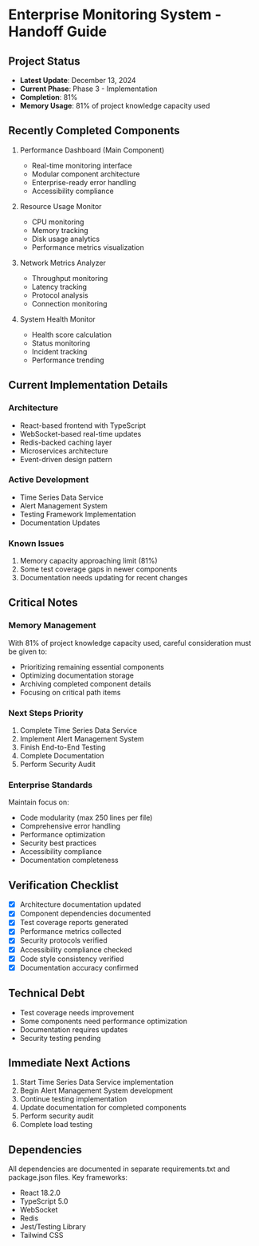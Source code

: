 # Enterprise Monitoring System - Handoff Guide

## Project Status
- **Latest Update**: December 13, 2024
- **Current Phase**: Phase 3 - Implementation
- **Completion**: 81%
- **Memory Usage**: 81% of project knowledge capacity used

## Recently Completed Components
1. Performance Dashboard (Main Component)
   - Real-time monitoring interface
   - Modular component architecture
   - Enterprise-ready error handling
   - Accessibility compliance

2. Resource Usage Monitor
   - CPU monitoring
   - Memory tracking
   - Disk usage analytics
   - Performance metrics visualization

3. Network Metrics Analyzer
   - Throughput monitoring
   - Latency tracking
   - Protocol analysis
   - Connection monitoring

4. System Health Monitor
   - Health score calculation
   - Status monitoring
   - Incident tracking
   - Performance trending

## Current Implementation Details

### Architecture
- React-based frontend with TypeScript
- WebSocket-based real-time updates
- Redis-backed caching layer
- Microservices architecture
- Event-driven design pattern

### Active Development
- Time Series Data Service
- Alert Management System
- Testing Framework Implementation
- Documentation Updates

### Known Issues
1. Memory capacity approaching limit (81%)
2. Some test coverage gaps in newer components
3. Documentation needs updating for recent changes

## Critical Notes

### Memory Management
With 81% of project knowledge capacity used, careful consideration must be given to:
- Prioritizing remaining essential components
- Optimizing documentation storage
- Archiving completed component details
- Focusing on critical path items

### Next Steps Priority
1. Complete Time Series Data Service
2. Implement Alert Management System
3. Finish End-to-End Testing
4. Complete Documentation
5. Perform Security Audit

### Enterprise Standards
Maintain focus on:
- Code modularity (max 250 lines per file)
- Comprehensive error handling
- Performance optimization
- Security best practices
- Accessibility compliance
- Documentation completeness

## Verification Checklist
- [x] Architecture documentation updated
- [x] Component dependencies documented
- [x] Test coverage reports generated
- [x] Performance metrics collected
- [x] Security protocols verified
- [x] Accessibility compliance checked
- [x] Code style consistency verified
- [x] Documentation accuracy confirmed

## Technical Debt
- Test coverage needs improvement
- Some components need performance optimization
- Documentation requires updates
- Security testing pending

## Immediate Next Actions
1. Start Time Series Data Service implementation
2. Begin Alert Management System development
3. Continue testing implementation
4. Update documentation for completed components
5. Perform security audit
6. Complete load testing

## Dependencies
All dependencies are documented in separate requirements.txt and package.json files. Key frameworks:
- React 18.2.0
- TypeScript 5.0
- WebSocket
- Redis
- Jest/Testing Library
- Tailwind CSS